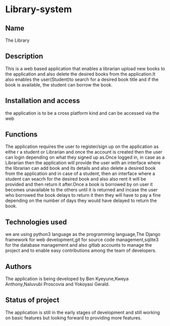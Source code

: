 # Library-system

## Name
The Library

## Description
This is a web based application that enables a librarian upload new books to the application and also delete the desired books from the application.It also enables the user(Student)to search for a desired book title and if the book is available, the student can borrow the book. 

## Installation and access
the application is to be a cross platform kind and can be accessed via the web  


## Functions
The application requires the user to register/sign up on the application as eithe r a student or Librarian and once the account is created then the user can login depending on what they signed up as.Once logged in, in case as a Librarian then the application will provide the user with an interface where the librarian can add book and its details and also delete a desired book from the application and in case of a student, then an interface where a student can seacrh for the desired book and also also rent it will be provided and then return it after.Once a book is borrowed by on user it becomes unavailable to the others until it is returned and incase the user who borrowed the book delays to return it then they will have to pay a fine depending on the number of days they would have delayed to return the book. 


## Technologies used
we are using python3 language as the programming language,The Django framework for web development,git for source code management,sqlite3 for the database management and also gitlab accounts to manage the project and to enable easy contributions among the team of developers.

## Authors 
The application is being developed by Ben Kyeyune,Kweya Anthony,Naluvubi Proscovia and Yokoyasi Gerald.

## Status of project
The application is still in the early stages of development and still working on basic features but looking forward to providing more features.

